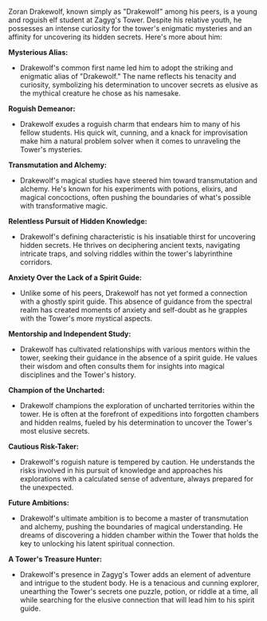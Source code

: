 Zoran Drakewolf, known simply as "Drakewolf" among his peers, is a young and roguish elf student at Zagyg's Tower. Despite his relative youth, he possesses an intense curiosity for the tower's enigmatic mysteries and an affinity for uncovering its hidden secrets. Here's more about him:

**Mysterious Alias:**

- Drakewolf's common first name led him to adopt the striking and enigmatic alias of "Drakewolf." The name reflects his tenacity and curiosity, symbolizing his determination to uncover secrets as elusive as the mythical creature he chose as his namesake.

**Roguish Demeanor:**

- Drakewolf exudes a roguish charm that endears him to many of his fellow students. His quick wit, cunning, and a knack for improvisation make him a natural problem solver when it comes to unraveling the Tower's mysteries.

**Transmutation and Alchemy:**

- Drakewolf's magical studies have steered him toward transmutation and alchemy. He's known for his experiments with potions, elixirs, and magical concoctions, often pushing the boundaries of what's possible with transformative magic.

**Relentless Pursuit of Hidden Knowledge:**

- Drakewolf's defining characteristic is his insatiable thirst for uncovering hidden secrets. He thrives on deciphering ancient texts, navigating intricate traps, and solving riddles within the tower's labyrinthine corridors.

**Anxiety Over the Lack of a Spirit Guide:**

- Unlike some of his peers, Drakewolf has not yet formed a connection with a ghostly spirit guide. This absence of guidance from the spectral realm has created moments of anxiety and self-doubt as he grapples with the Tower's more mystical aspects.

**Mentorship and Independent Study:**

- Drakewolf has cultivated relationships with various mentors within the tower, seeking their guidance in the absence of a spirit guide. He values their wisdom and often consults them for insights into magical disciplines and the Tower's history.

**Champion of the Uncharted:**

- Drakewolf champions the exploration of uncharted territories within the tower. He is often at the forefront of expeditions into forgotten chambers and hidden realms, fueled by his determination to uncover the Tower's most elusive secrets.

**Cautious Risk-Taker:**

- Drakewolf's roguish nature is tempered by caution. He understands the risks involved in his pursuit of knowledge and approaches his explorations with a calculated sense of adventure, always prepared for the unexpected.

**Future Ambitions:**

- Drakewolf's ultimate ambition is to become a master of transmutation and alchemy, pushing the boundaries of magical understanding. He dreams of discovering a hidden chamber within the Tower that holds the key to unlocking his latent spiritual connection.

**A Tower's Treasure Hunter:**

- Drakewolf's presence in Zagyg's Tower adds an element of adventure and intrigue to the student body. He is a tenacious and cunning explorer, unearthing the Tower's secrets one puzzle, potion, or riddle at a time, all while searching for the elusive connection that will lead him to his spirit guide.